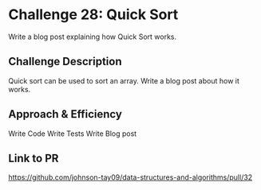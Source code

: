 # Challenge 28: Quick Sort
Write a blog post explaining how Quick Sort works.

## Challenge Description
Quick sort can be used to sort an array. Write a blog post about how it works.

## Approach & Efficiency
Write Code
Write Tests
Write Blog post
## Link to PR
https://github.com/johnson-tay09/data-structures-and-algorithms/pull/32